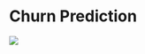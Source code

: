# Churn Prediction
<img src="https://blog.usetada.com/hubfs/Customer%20Churn%20and%20How%20to%20Stop%20It.png#keepProtocol">
